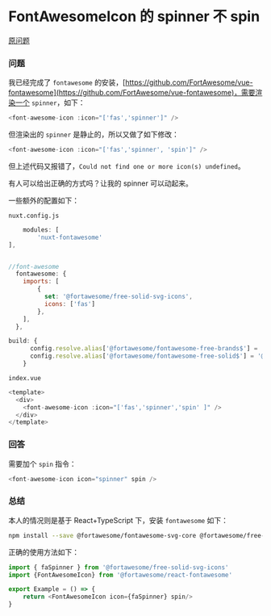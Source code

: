 FontAwesomeIcon 的 spinner 不 spin
============

[原问题](https://stackoverflow.com/questions/52225228/font-awesome-spinner-not-spinning/55944380)

### 问题

我已经完成了 `fontawesome` 的安装，[https://github.com/FortAwesome/vue-fontawesome](https://github.com/FortAwesome/vue-fontawesome)，需要渲染一个 `spinner`，如下：

```js
<font-awesome-icon :icon="['fas','spinner']" />
```

但渲染出的 `spinner` 是静止的，所以又做了如下修改：

```js
<font-awesome-icon :icon="['fas','spinner', 'spin']" />
```

但上述代码又报错了，`Could not find one or more icon(s) undefined`。

有人可以给出正确的方式吗？让我的 spinner 可以动起来。

一些额外的配置如下：

`nuxt.config.js`

```js
    modules: [
        'nuxt-fontawesome'
],


//font-awesome
  fontawesome: {
    imports: [
        {
          set: '@fortawesome/free-solid-svg-icons',
          icons: ['fas']
        },
    ],
  },

build: {
      config.resolve.alias['@fortawesome/fontawesome-free-brands$'] = '@fortawesome/fontawesome-free-brands/shakable.es.js'
      config.resolve.alias['@fortawesome/fontawesome-free-solid$'] = '@fortawesome/fontawesome-free-solid/shakable.es.js'
    }
```

`index.vue`

```js
<template>
  <div>
    <font-awesome-icon :icon="['fas','spinner','spin' ]" />
  </div>
</template>
```

### 回答

需要加个 `spin` 指令：

```js
<font-awesome-icon icon="spinner" spin />
```

### 总结

本人的情况则是基于 React+TypeScript 下，安装 `fontawesome` 如下：

```bash
npm install --save @fortawesome/fontawesome-svg-core @fortawesome/free-solid-svg-icons @fortawesome/react-fontawesome @types/react-fontawesome
```

正确的使用方法如下：

```js
import { faSpinner } from '@fortawesome/free-solid-svg-icons'
import {FontAwesomeIcon} from '@fortawesome/react-fontawesome'

export Example = () => {
    return <FontAwesomeIcon icon={faSpinner} spin/>
}
```

